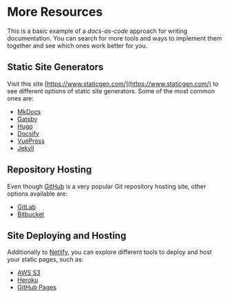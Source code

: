 # More Resources

This is a basic example of a _docs-as-code_ approach for writing documentation. You can search for more tools and ways to implement them together and see which ones work better for you.

## Static Site Generators

Visit this site [https://www.staticgen.com/](https://www.staticgen.com/) to see different options of static site generators. Some of the most common ones are:

- [MkDocs](https://www.mkdocs.org/)
- [Gatsby](https://www.gatsbyjs.org/)
- [Hugo](https://gohugo.io/)
- [Docsify](https://docsify.js.org/)
- [VuePress](https://vuepress.vuejs.org/)
- [Jekyll](https://jekyllrb.com/)

## Repository Hosting

Even though [GitHub](https://github.com/) is a very popular Git repository hosting site, other options available are:

- [GitLab](https://gitlab.com/)
- [Bitbucket](https://bitbucket.org/product)

## Site Deploying and Hosting

Additionally to [Netlify](https://www.netlify.com/), you can explore different tools to deploy and host your static pages, such as:

- [AWS S3](https://docs.aws.amazon.com/AmazonS3/latest/user-guide/static-website-hosting.html)
- [Heroku](https://www.heroku.com/)
- [GitHub Pages](https://pages.github.com/)
